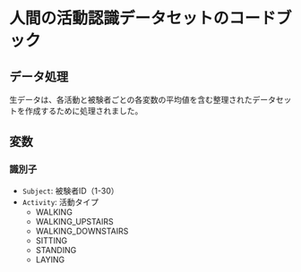# 人間の活動認識データセットのコードブック

## データ処理

生データは、各活動と被験者ごとの各変数の平均値を含む整理されたデータセットを作成するために処理されました。

## 変数

### 識別子
- `Subject`: 被験者ID（1-30）
- `Activity`: 活動タイプ
  - WALKING
  - WALKING_UPSTAIRS
  - WALKING_DOWNSTAIRS
  - SITTING
  - STANDING
  - LAYING